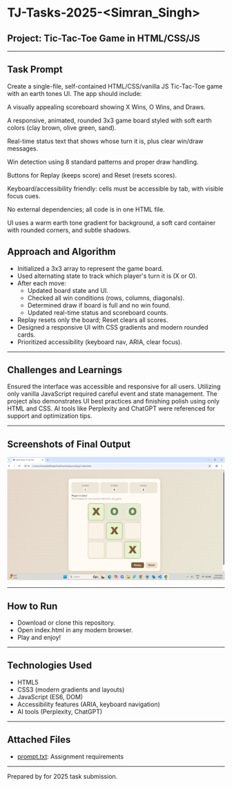 # TJ-Tasks-2025-<Simran_Singh>

## Project: Tic-Tac-Toe Game in HTML/CSS/JS

---

## Task Prompt
Create a single-file, self-contained HTML/CSS/vanilla JS Tic-Tac-Toe game with an earth tones UI. The app should include:

A visually appealing scoreboard showing X Wins, O Wins, and Draws.

A responsive, animated, rounded 3x3 game board styled with soft earth colors (clay brown, olive green, sand).

Real-time status text that shows whose turn it is, plus clear win/draw messages.

Win detection using 8 standard patterns and proper draw handling.

Buttons for Replay (keeps score) and Reset (resets scores).

Keyboard/accessibility friendly: cells must be accessible by tab, with visible focus cues.

No external dependencies; all code is in one HTML file.

UI uses a warm earth tone gradient for background, a soft card container with rounded corners, and subtle shadows.

## Approach and Algorithm

- Initialized a 3x3 array to represent the game board.
- Used alternating state to track which player's turn it is (X or O).
- After each move:
  - Updated board state and UI.
  - Checked all win conditions (rows, columns, diagonals).
  - Determined draw if board is full and no win found.
  - Updated real-time status and scoreboard counts.
- Replay resets only the board; Reset clears all scores.
- Designed a responsive UI with CSS gradients and modern rounded cards.
- Prioritized accessibility (keyboard nav, ARIA, clear focus).

---

## Challenges and Learnings

Ensured the interface was accessible and responsive for all users. Utilizing only vanilla JavaScript required careful event and state management. The project also demonstrates UI best practices and finishing polish using only HTML and CSS. AI tools like Perplexity and ChatGPT were referenced for support and optimization tips.

---

## Screenshots of Final Output

![Screenshot](Screenshot.jpg)

---

## How to Run

- Download or clone this repository.
- Open index.html in any modern browser.
- Play and enjoy!

---

## Technologies Used

- HTML5
- CSS3 (modern gradients and layouts)
- JavaScript (ES6, DOM)
- Accessibility features (ARIA, keyboard navigation)
- AI tools (Perplexity, ChatGPT)

---

## Attached Files

- [prompt.txt](prompt.txt): Assignment requirements

---

Prepared by <Simran Singh> for 2025 task submission.
